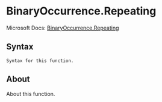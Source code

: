 ---
---

# BinaryOccurrence.Repeating

Microsoft Docs: [BinaryOccurrence.Repeating](https://docs.microsoft.com/en-us/powerquery-m/binaryoccurrence-repeating)

## Syntax

```
Syntax for this function.
```

## About

About this function.

